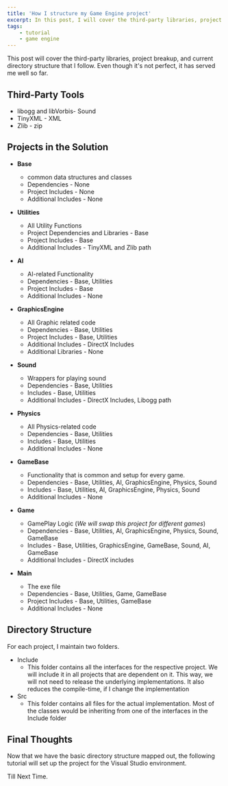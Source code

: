 ```yaml
---
title: 'How I structure my Game Engine project'
excerpt: In this post, I will cover the third-party libraries, project breakup, and current directory structure that I follow.
tags:
    - tutorial
    - game engine
---
```


This post will cover the third-party libraries, project breakup, and current directory structure that I follow. Even though it's not perfect, it has served me well so far.

## Third-Party Tools

-   libogg and libVorbis- Sound
-   TinyXML - XML
-   Zlib - zip

## Projects in the Solution

-   **Base**

    -   common data structures and classes
    -   Dependencies - None
    -   Project Includes - None
    -   Additional Includes - None

-   **Utilities**

    -   All Utility Functions
    -   Project Dependencies and Libraries - Base
    -   Project Includes - Base
    -   Additional Includes - TinyXML and Zlib path

-   **AI**

    -   AI-related Functionality
    -   Dependencies - Base, Utilities
    -   Project Includes - Base
    -   Additional Includes - None

-   **GraphicsEngine**

    -   All Graphic related code
    -   Dependencies - Base, Utilities
    -   Project Includes - Base, Utilities
    -   Additional Includes - DirectX Includes
    -   Additional Libraries - None

-   **Sound**

    -   Wrappers for playing sound
    -   Dependencies - Base, Utilities
    -   Includes - Base, Utilities
    -   Additional Includes - DirectX Includes, Libogg path

-   **Physics**

    -   All Physics-related code
    -   Dependencies - Base, Utilities
    -   Includes - Base, Utilities
    -   Additional Includes - None

-   **GameBase**

    -   Functionality that is common and setup for every game.
    -   Dependencies - Base, Utilities, AI, GraphicsEngine, Physics, Sound
    -   Includes - Base, Utilities, AI, GraphicsEngine, Physics, Sound
    -   Additional Includes - None

-   **Game**

    -   GamePlay Logic (_We will swap this project for different games_)
    -   Dependencies - Base, Utilities, AI, GraphicsEngine, Physics, Sound, GameBase
    -   Includes - Base, Utilities, GraphicsEngine, GameBase, Sound, AI, GameBase
    -   Additional Includes - DirectX includes

-   **Main**
    -   The exe file
    -   Dependencies - Base, Utilities, Game, GameBase
    -   Project Includes - Base, Utilities, GameBase
    -   Additional Includes - None

## Directory Structure

For each project, I maintain two folders.

-   Include
    -   This folder contains all the interfaces for the respective project. We will include it in all projects that are dependent on it. This way, we will not need to release the underlying implementations. It also reduces the compile-time, if I change the implementation
-   Src
    -   This folder contains all files for the actual implementation. Most of the classes would be inheriting from one of the interfaces in the Include folder

## Final Thoughts

Now that we have the basic directory structure mapped out, the following tutorial will set up the project for the Visual Studio environment.

Till Next Time.
